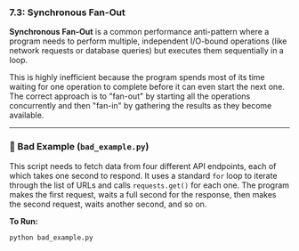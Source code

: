 ### 7.3: Synchronous Fan-Out

**Synchronous Fan-Out** is a common performance anti-pattern where a program needs to perform multiple, independent I/O-bound operations (like network requests or database queries) but executes them sequentially in a loop.

This is highly inefficient because the program spends most of its time waiting for one operation to complete before it can even start the next one. The correct approach is to "fan-out" by starting all the operations concurrently and then "fan-in" by gathering the results as they become available.

---

### 🔴 Bad Example (`bad_example.py`)

This script needs to fetch data from four different API endpoints, each of which takes one second to respond. It uses a standard `for` loop to iterate through the list of URLs and calls `requests.get()` for each one. The program makes the first request, waits a full second for the response, then makes the second request, waits another second, and so on.

**To Run:**
```bash
python bad_example.py
